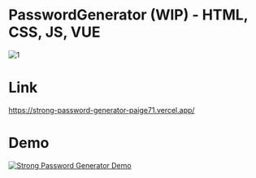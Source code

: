 # PasswordGenerator (WIP) - HTML, CSS, JS, VUE

![1](https://user-images.githubusercontent.com/78217017/153348274-8c8e4b23-1174-4d8a-a1db-b7c03216b720.png)

# Link
https://strong-password-generator-paige71.vercel.app/

# Demo
[![Strong Password Generator Demo](https://www.youtube.com/watch?v=IRJXGbp3Udk)](https://www.youtube.com/watch?v=IRJXGbp3Udk "Strong Password Generator Demo")
